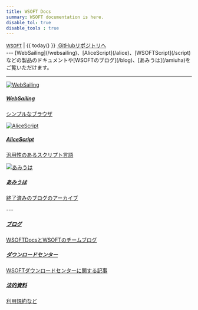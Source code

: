 ```yaml
---
title: WSOFT Docs
summary: WSOFT documentation is here.
disable_tol: true
disable_tools : true
---
```


<div class="d-flex justify-content-between">
      <div></div>
      <div>
        <div>
          <a href="https://wsoft.ws"><small>WSOFT</small></a>
          <span>|</span>
          <span>{{ today() }}</span>
          <a class="btn print-hide" href="https://github.com/WSOFT-Project/docs"><i class="bi bi-github"></i>&nbsp;GitHubリポジトリへ</a>
        </div>
      </div>
    </div>
---
[WebSailing](/websailing)、[AliceScript](/alice)、[WSOFTScript](/script)などの製品のドキュメントや[WSOFTのブログ](/blog)、[あみうは](/amiuha)をご覧いただけます。

---
<div class="row">
<div class="card col-sm-6 col-md-4 col-xl-3">
    <a href="websailing/" class="row g-0 text-reset text-decoration-none">
        <img src="https://wsoft.ws/products/WebSailing.svg" class="card-img-top bg-white" alt="WebSailing" loading="lazy">
            <div class="card-body">
                <h5 class="card-title">WebSailing</h5>
                <p class="card-text">
                シンプルなブラウザ
                </p>
            </div>
    </a>
</div>
<div class="card col-sm-6 col-md-4 col-xl-3">
    <a href="alice/" class="row g-0 text-reset text-decoration-none">
        <img src="https://wsoft.ws/products/AliceScript.svg" class="card-img-top bg-white" alt="AliceScript" loading="lazy">
            <div class="card-body">
                <h5 class="card-title">AliceScript</h5>
                <p class="card-text">
                汎用性のあるスクリプト言語
                </p>
            </div>
    </a>
</div>
<div class="card col-sm-6 col-md-4 col-xl-3">
    <a href="amiuha/" class="row g-0 text-reset text-decoration-none">
        <img src="https://wsoft.ws/products/Amiuha.png" class="card-img-top" alt="あみうは" loading="lazy">
            <div class="card-body">
                <h5 class="card-title">あみうは</h5>
                <p class="card-text">
                終了済みのブログのアーカイブ
                </p>
            </div>
    </a>
</div>
</div>
---
<div class="row">
<div class="card col-sm-6 col-md-4 col-xl-3">
    <a href="blog/" class="row g-0 text-reset text-decoration-none">
            <div class="card-body">
                <h5 class="card-title">ブログ</h5>
                <p class="card-text">
                WSOFTDocsとWSOFTのチームブログ
                </p>
            </div>
    </a>
</div>
<div class="card col-sm-6 col-md-4 col-xl-3">
    <a href="download/" class="row g-0 text-reset text-decoration-none">
            <div class="card-body">
                <h5 class="card-title">ダウンロードセンター</h5>
                <p class="card-text">
                WSOFTダウンロードセンターに関する記事
                </p>
            </div>
    </a>
</div>
<div class="card col-sm-6 col-md-4 col-xl-3">
    <a href="legal/" class="row g-0 text-reset text-decoration-none">
            <div class="card-body">
                <h5 class="card-title">法的資料</h5>
                <p class="card-text">
                利用規約など
                </p>
            </div>
    </a>
</div>
</div>
